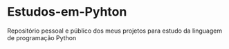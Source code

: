 # Estudos-em-Pyhton
Repositório pessoal e público dos meus projetos para estudo da linguagem de programação Python 
